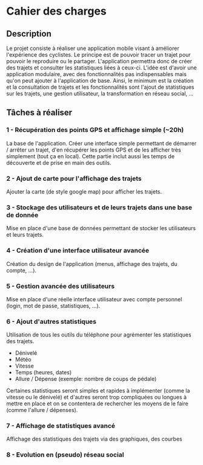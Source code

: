 # Cahier des charges

## Description
Le projet consiste à réaliser une application mobile visant à améliorer l'expérience des cyclistes. Le principe est de pouvoir tracer un trajet pour pouvoir le reproduire ou le partager. L'application permettra donc de créer des trajets et consulter les statistiques liées à ceux-ci. L'idée est d'avoir une application modulaire, avec des fonctionnalités pas indispensables mais qu'on peut ajouter à l'application de base. Ainsi, le minimum est la création et la consultation de trajets et les fonctionnalités sont l'ajout de statistiques sur les trajets, une gestion utilisateur, la transformation en réseau social, ...

## Tâches à réaliser
### 1 - Récupération des points GPS et affichage simple (~20h)
La base de l'application. Créer une interface simple permettant de démarrer / arrêter un trajet, d'en récupérer les points GPS et de les afficher très simplement (tout ça en local). Cette partie inclut aussi les temps de découverte et de prise en main des outils.

### 2 - Ajout de carte pour l'affichage des trajets
Ajouter la carte (de style google map) pour afficher les trajets.

### 3 - Stockage des utilisateurs et de leurs trajets dans une base de donnée
Mise en place d'une base de données permettant de stocker les utilisateurs et leurs trajets.

### 4 - Création d'une interface utilisateur avancée
Création du design de l'application (menus, affichage des trajets, du compte, ...).

### 5 - Gestion avancée des utilisateurs
Mise en place d'une réelle interface utilisateur avec compte personnel (login, mot de passe, statistiques, ...).

### 6 - Ajout d'autres statistiques
Utilisation de tous les outils du téléphone pour agrémenter les statistiques des trajets.
- Dénivelé
- Météo
- Vitesse
- Temps (heures, dates)
- Allure / Dépense (exemple: nombre de coups de pédale)

Certaines statistiques seront simples et rapides à implémenter (comme la vitesse ou le dénivelé) et d'autres seront trop compliquées ou longues à mettre en place et on se contentera de rechercher les moyens de le faire (comme l'allure / dépenses).

### 7 - Affichage de statistiques avancé
Affichage des statistiques des trajets via des graphiques, des courbes

### 8 - Evolution en (pseudo) réseau social